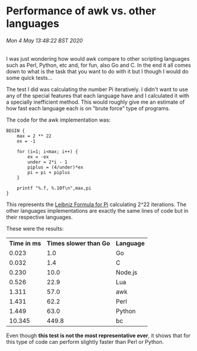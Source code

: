 # Performance of awk vs. other languages

###### Mon  4 May 13:48:22 BST 2020

I was just wondering how would awk compare to other scripting languages such as
Perl, Python, etc and, for fun, also Go and C. In the end it all comes down to what is the task that you
want to do with it but I though I would do some quick tests...

The test I did was calculating the number Pi iteratively. I didn't want to use
any of the special features that each language have and I calculated it with a
specially inefficient method. This would roughly give me an estimate of how
fast each language each is on "brute force" type of programs.

The code for the awk implementation was:

	BEGIN {
		max = 2 ** 22
		ex = -1

		for (i=1; i<max; i++) {
			ex = -ex
			under = 2*i - 1
			piplus = (4/under)*ex
			pi = pi + piplus
		}

		printf "%.f, %.10f\n",max,pi
	}

This represents the
<a href="https://en.wikipedia.org/wiki/Leibniz_formula_for_%CF%80" target="_blank">
Leibniz Formula for Pi</a> calculating 2^22 iterations. The other languages implementations are exactly
the same lines of code but in their respective languages.

These were the results:

<style>
</style>
<table>
	<tr>
		<th>Time in ms</th><th>Times slower than Go</th><th>Language</th>
	</tr>
	<tr>
		<td>0.023</td><td>1.0</td><td>Go</td>
	</tr>
	<tr>
		<td>0.032</td><td>1.4</td><td>C</td>
	</tr>
	<tr>
		<td>0.230</td><td>10.0</td><td>Node.js</td>
	</tr>
	<tr>
		<td>0.526</td><td>22.9</td><td>Lua</td>
	</tr>
	<tr>
		<td>1.311</td><td>57.0</td><td>awk</td>
	</tr>
	<tr>
		<td>1.431</td><td>62.2</td><td>Perl</td>
	</tr>
	<tr>
		<td>1.449</td><td>63.0</td><td>Python</td>
	</tr>
	<tr>
		<td>10.345</td><td>449.8</td><td>bc</td>
	</tr>
</table>

Even though **this test is not the most representative ever**, it shows that for
this type of code can perform slightly faster than Perl or Python.
